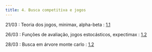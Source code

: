 ```yaml
---
title: 4. Busca competitiva e jogos
---
```


21/03
: Teoria dos jogos, minimax, alpha-beta
  : [1.1](#)

26/03
: Funções de avaliação, jogos estocásticos, expectimax
  : [1.2](#)

28/03
: Busca em árvore monte carlo
  : [1.2](#)
